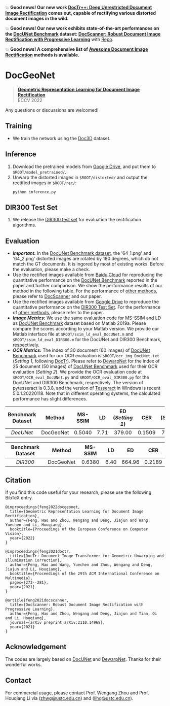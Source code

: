 :boom: **Good news! Our new work [DocTr++: Deep Unrestricted Document Image Rectification](https://github.com/fh2019ustc/DocTr-Plus) comes out, capable of rectifying various distorted document images in the wild.**

:boom: **Good news! Our new work exhibits state-of-the-art performances on the [DocUNet Benchmark](https://www3.cs.stonybrook.edu/~cvl/docunet.html) dataset:
[DocScanner: Robust Document Image Rectification with Progressive Learning](https://drive.google.com/file/d/1mmCUj90rHyuO1SmpLt361youh-07Y0sD/view?usp=share_link)** with [Repo](https://github.com/fh2019ustc/DocScanner).

:boom: **Good news! A comprehensive list of [Awesome Document Image Rectification](https://github.com/fh2019ustc/Awesome-Document-Image-Rectification) methods is available.** 


# DocGeoNet
> [**Geometric Representation Learning for Document Image Rectification**](https://arxiv.org/pdf/2210.08161.pdf)  
> ECCV 2022

Any questions or discussions are welcomed!


## Training
- We train the network using the [Doc3D](https://github.com/fh2019ustc/doc3D-dataset) dataset.


## Inference 
1. Download the pretrained models from [Google Drive](https://drive.google.com/drive/folders/1-OEvGQ36GEF9fI1BnAEHj_aByHorl7C7?usp=sharing), and put them to `$ROOT/model_pretrained/`.
2. Unwarp the distorted images in `$ROOT/distorted/` and output the rectified images in `$ROOT/rec/`:
    ```
    python inference.py
    ```

## DIR300 Test Set
1. We release the [DIR300 test set](https://drive.google.com/drive/folders/1yySouQQ3BlH7OjnUhq4CLuvpX2KXtifX?usp=sharing) for evaluation the rectification algorithms.


## Evaluation
- ***Important.*** In the [DocUNet Benchmark dataset](https://www3.cs.stonybrook.edu/~cvl/docunet.html), the '64_1.png' and '64_2.png' distorted images are rotated by 180 degrees, which do not match the GT documents. It is ingored by most of existing works. Before the evaluation, please make a check.
- Use the rectified images available from [Baidu Cloud](https://pan.baidu.com/s/16xnV2Sv7xliUO_5bVGDo-Q?pwd=nszy) for reproducing the quantitative performance on the [DocUNet Benchmark](https://www3.cs.stonybrook.edu/~cvl/docunet.html) reported in the paper and further comparison. We show the performance results of our method in the following table. For the performance of [other methods](https://github.com/fh2019ustc/Awesome-Document-Image-Rectification), please refer to [DocScanner](https://github.com/fh2019ustc/DocScanner) and our paper.
- Use the rectified images available from [Google Drive](https://drive.google.com/drive/folders/1vQYGg-UvxZrvWYyqIEborFhokoUmg6iJ?usp=share_link) to reproduce the quantitative performance on the [DIR300 Test Set](https://drive.google.com/drive/folders/1yySouQQ3BlH7OjnUhq4CLuvpX2KXtifX?usp=sharing). For the performance of [other methods](https://github.com/fh2019ustc/Awesome-Document-Image-Rectification), please refer to the paper.
- ***Image Metrics:*** We use the same evaluation code for MS-SSIM and LD as [DocUNet Benchmark](https://www3.cs.stonybrook.edu/~cvl/docunet.html) dataset based on Matlab 2019a. Please compare the scores according to your Matlab version. We provide our Matlab interface file at ```$ROOT/ssim_ld_eval_DocUNet.m``` and ```$ROOT/ssim_ld_eval_DIR300.m``` for the DocUNet and DIR300 Benchmark, respectively.
- ***OCR Metrics:*** The index of 30 document (60 images) of [DocUNet Benchmark](https://www3.cs.stonybrook.edu/~cvl/docunet.html) used for our OCR evaluation is ```$ROOT/ocr_img_DocUNet.txt``` (*Setting 1*, following [DocTr](https://github.com/fh2019ustc/DocTr)). Please refer to [DewarpNet](https://github.com/cvlab-stonybrook/DewarpNet) for the index of 25 document (50 images) of [DocUNet Benchmark](https://www3.cs.stonybrook.edu/~cvl/docunet.html) used for their OCR evaluation (*Setting 2*). We provide the OCR evaluation code at ```$ROOT/OCR_eval_DocUNet.py``` and ```$ROOT/OCR_eval_DIR300.py``` for the DocUNet and DIR300 Benchmark, respectively. The version of pytesseract is 0.3.8, and the version of [Tesseract](https://digi.bib.uni-mannheim.de/tesseract/) in Windows is recent 5.0.1.20220118. 
Note that in different operating systems, the calculated performance has slight differences.

|      Benchmark Dataset     |      Method      |    MS-SSIM   |      LD     |     ED (*Setting 1*)    |       CER      |      ED (*Setting 2*)   |      CER     | 
|:----------------:|:----------------:|:------------:|:--------------:| :-------:|:--------------:|:-------:|:--------------:|
|      *DocUNet*   |      DocGeoNet   |     0.5040   |     7.71    |    379.00 |     0.1509     |    713.94 |     0.1821     | 

|      Benchmark Dataset     |      Method      |    MS-SSIM   |      LD     |     ED   |       CER      |
|:----------------:|:----------------:|:------------:|:--------------:| :-------:|:--------------:|
|      *DIR300*   |      DocGeoNet   |     0.6380   |     6.40    |    664.96 |     0.2189     |

## Citation

If you find this code useful for your research, please use the following BibTeX entry.

```
@inproceedings{feng2022docgeonet,
  title={Geometric Representation Learning for Document Image Rectification},
  author={Feng, Hao and Zhou, Wengang and Deng, Jiajun and Wang, Yuechen and Li, Houqiang},
  booktitle={Proceedings of the European Conference on Computer Vision},
  year={2022}
}
```

```
@inproceedings{feng2021doctr,
  title={DocTr: Document Image Transformer for Geometric Unwarping and Illumination Correction},
  author={Feng, Hao and Wang, Yuechen and Zhou, Wengang and Deng, Jiajun and Li, Houqiang},
  booktitle={Proceedings of the 29th ACM International Conference on Multimedia},
  pages={273--281},
  year={2021}
}
```

```
@article{feng2021docscanner,
  title={DocScanner: Robust Document Image Rectification with Progressive Learning},
  author={Feng, Hao and Zhou, Wengang and Deng, Jiajun and Tian, Qi and Li, Houqiang},
  journal={arXiv preprint arXiv:2110.14968},
  year={2021}
}
```

## Acknowledgement
The codes are largely based on [DocUNet](https://www3.cs.stonybrook.edu/~cvl/docunet.html) and [DewarpNet](https://github.com/cvlab-stonybrook/DewarpNet). Thanks for their wonderful works.


## Contact
For commercial usage, please contact Prof. Wengang Zhou and Prof. Houqiang Li via ([zhwg@ustc.edu.cn](zhwg@ustc.edu.cn)) and ([lihq@ustc.edu.cn](lihq@ustc.edu.cn)).
